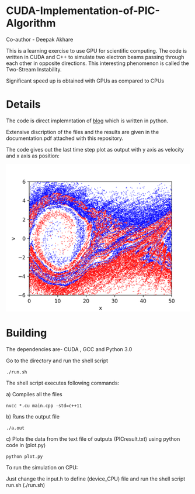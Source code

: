 # CUDA-Implementation-of-PIC-Algorithm

Co-author - Deepak Akhare

This is a learning exercise to use GPU for scientific computing. The code is written in CUDA and C++ to simulate two electron beams passing through each other in opposite directions. This interesting phenomenon is called the Two-Stream Instability.

Significant speed up is obtained with GPUs as compared to CPUs 

# Details
The code is direct implemntation of [blog](https://medium.com/swlh/create-your-own-plasma-pic-simulation-with-python-39145c66578b) which is written in python.

Extensive discription of the files and the results are given in the documentation.pdf attached with this repository. 

The code gives out the last time step plot as output with y axis as velocity and x axis as position:

![Time step = 50 sec](pic_output_t50.png)

# Building

The dependencies are- CUDA , GCC and Python 3.0

Go to the directory and run the shell script 

```
./run.sh
```

The shell script executes following commands:

a) Compiles all the files 
```
nvcc *.cu main.cpp -std=c++11
```

b) Runs the output file

```
./a.out
```

c) Plots the data from the text file of outputs (PICresult.txt) using python code in (plot.py) 

```
python plot.py
```

To run the simulation on CPU:

Just change the input.h to define (device_CPU) file and run the shell script run.sh (./run.sh)
